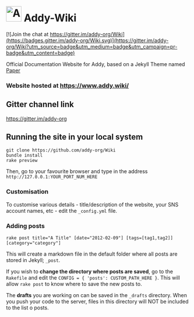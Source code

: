 # <img src="https://github.com/addy-org/Wiki/blob/master/readme_assets/logo.png" alt="Addy" height="42" width="42"></img>  Addy-Wiki

[![Join the chat at https://gitter.im/addy-org/Wiki](https://badges.gitter.im/addy-org/Wiki.svg)](https://gitter.im/addy-org/Wiki?utm_source=badge&utm_medium=badge&utm_campaign=pr-badge&utm_content=badge)

Official Documentation Website for Addy, based on a Jekyll Theme named [Paper](https://github.com/mkchoi212/paper-jekyll-theme)

### Website hosted at https://www.addy.wiki/

## Gitter channel link
https://gitter.im/addy-org

## Running the site in your local system
```
git clone https://github.com/addy-org/Wiki
bundle install
rake preview
```

Then, go to your favourite browser and type in the address `http://127.0.0.1:YOUR_PORT_NUM_HERE`

### Customisation
To customise various details - title/description of the website, your SNS account names, etc - edit the `_config.yml` file.

### Adding posts
```
rake post title="A Title" [date="2012-02-09"] [tags=[tag1,tag2]] [category="category"]
```
This will create a markdown file in the default folder where all posts are stored in Jekyll; `_post`.

If you wish to **change the directory where posts are saved**, go to the `Rakefile` and edit the `CONFIG = { 'posts': CUSTOM_PATH_HERE }`. This will allow `rake post` to know where to save the new posts to.

The **drafts** you are working on can be saved in the `_drafts` directory. When you push your code to the server, files in this directory will NOT be included to the list o posts.

